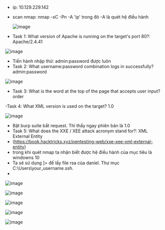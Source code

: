 - ip: 10.129.229.142 
- scan nmap: nmap -sC -Pn -A 'ip' trong đó -A là quét hệ điều hành

  ![image](https://github.com/Pminh21/HTB_writeup/assets/169346714/5a6f6d94-7ec6-458b-b9b5-273598c8a0d1)

- Task 1: What version of Apache is running on the target's port 80?:  Apache/2.4.41


![image](https://github.com/Pminh21/HTB_writeup/assets/169346714/e0c867e6-b3f1-49e4-84d4-7b6f4765135d)

- Tiến hành nhập thử: admin:password được luôn
- Task 2: What username:password combination logs in successfully? admin:password 

![image](https://github.com/Pminh21/HTB_writeup/assets/169346714/817f7d9d-1add-42bd-bc94-72e4f63c6f19)

- Task 3: What is the word at the top of the page that accepts user input? order

-Task 4: What XML version is used on the target? 1.0

![image](https://github.com/Pminh21/HTB_writeup/assets/169346714/482bbfc1-3a12-4145-aac6-dd739ba0513e)

- Bật burp suite bắt request. Thì thấy ngay phiên bản là 1.0
- Task 5: What does the XXE / XEE attack acronym stand for?: XML External Entity
- (https://book.hacktricks.xyz/pentesting-web/xxe-xee-xml-external-entity)
- trong khi quét nmap ta nhận biết được hệ điều hành của mục tiêu là windowns 10
- Ta sẽ sử dụng <!DOCTYPE foo [ <!ENTITY ext SYSTEM "file:///etc/passwd" > ]> để lấy file rsa của daniel. Thư mục C:\Users\your_username\.ssh\.
- 
![image](https://github.com/user-attachments/assets/d41997f3-657d-41b8-9e86-2b5159921c65)

![image](https://github.com/user-attachments/assets/1cee386d-6bb9-49a8-9059-2d15b43da55b)

![image](https://github.com/user-attachments/assets/51234349-f114-45fc-8a8e-cc63c76a3672)

![image](https://github.com/user-attachments/assets/e302ab0c-2a64-4727-a59d-fa17a35ca3e6)

![image](https://github.com/user-attachments/assets/9e90d411-276b-4cef-a292-66faddcfa0a3)
